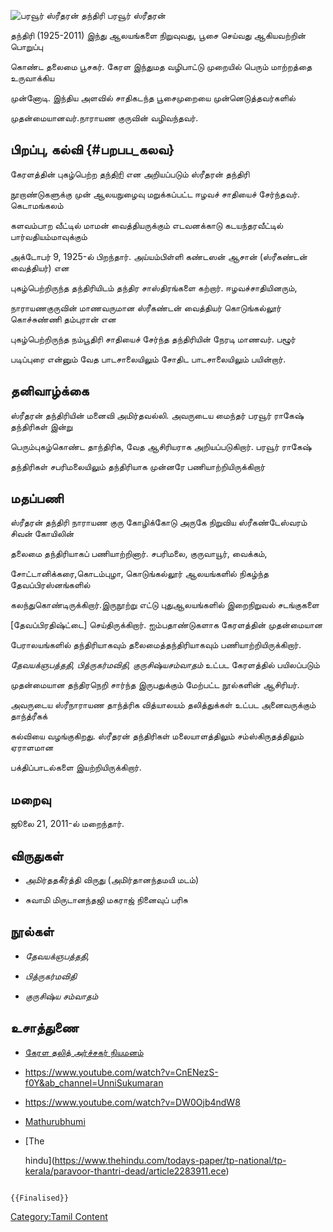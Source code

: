 ![பரவூர் ஸ்ரீதரன் தந்திரி](Paravur.jpg "பரவூர் ஸ்ரீதரன் தந்திரி") பரவூர் ஸ்ரீதரன்
தந்திரி (1925-2011) இந்து ஆலயங்களை நிறுவுவது, பூசை செய்வது ஆகியவற்றின் பொறுப்பு
கொண்ட தலைமை பூசகர். கேரள இந்துமத வழிபாட்டு முறையில் பெரும் மாற்றத்தை உருவாக்கிய
முன்னோடி. இந்திய அளவில் சாதிகடந்த பூசைமுறையை முன்னெடுத்தவர்களில்
முதன்மையானவர்.நாராயண குருவின் வழிவந்தவர்.

## பிறப்பு, கல்வி {#பறபப_கலவ}

கேரளத்தின் புகழ்பெற்ற [தந்திரி](தந்திரி "wikilink") என அறியப்படும் ஸ்ரீதரன் தந்திரி
நூறாண்டுகளுக்கு முன் ஆலயநுழைவு மறுக்கப்பட்ட ஈழவச் சாதியைச் சேர்ந்தவர். கெடாமங்கலம்
களவம்பாற வீட்டில் மாமன் வைத்தியருக்கும் எடவனக்காடு கடயந்தரவீட்டில் பார்வதியம்மாவுக்கும்
அக்டோபர் 9, 1925-ல் பிறந்தார். அய்யம்பிள்ளி கண்டஸன் ஆசான் (ஸ்ரீகண்டன் வைத்தியர்) என
புகழ்பெற்றிருந்த தந்திரியிடம் தந்திர சாஸ்திரங்களை கற்றார். ஈழவச்சாதியினரும்,
நாராயணகுருவின் மாணவருமான ஸ்ரீகண்டன் வைத்தியர் கொடுங்கல்லூர் கொச்சுண்ணி தம்புரான் என
புகழ்பெற்றிருந்த நம்பூதிரி சாதியைச் சேர்ந்த தந்திரியின் நேரடி மாணவர். பழூர்
படிப்புரை என்னும் வேத பாடசாலையிலும் சோதிட பாடசாலையிலும் பயின்றார்.

## தனிவாழ்க்கை

ஸ்ரீதரன் தந்திரியின் மனைவி அமிர்தவல்லி. அவருடைய மைந்தர் பரவூர் ராகேஷ் தந்திரிகள் இன்று
பெரும்புகழ்கொண்ட தாந்திரிக, வேத ஆசிரியராக அறியப்படுகிறார். பரவூர் ராகேஷ்
தந்திரிகள் சபரிமலையிலும் தந்திரியாக முன்னரே பணியாற்றியிருக்கிறார்

## மதப்பணி

ஸ்ரீதரன் தந்திரி நாராயண குரு கோழிக்கோடு அருகே நிறுவிய ஸ்ரீகண்டேஸ்வரம் சிவன் கோயிலின்
தலைமை தந்திரியாகப் பணியாற்றினார். சபரிமலை, குருவாயூர், வைக்கம்,
சோட்டானிக்கரை,கொடம்புழா, கொடுங்கல்லூர் ஆலயங்களில் நிகழ்ந்த தேவப்பிரஸ்னங்களில்
கலந்துகொண்டிருக்கிறார்.இருநூற்று எட்டு புதுஆலயங்களில் இறைநிறுவல் சடங்குகளை
\[தேவப்பிரதிஷ்ட்டை\] செய்திருக்கிறார். ஐம்பதாண்டுகளாக கேரளத்தின் முதன்மையான
பேராலயங்களில் தந்திரியாகவும் தலைமைத்தந்திரியாகவும் பணியாற்றியிருக்கிறார்.
*தேவயக்ஞபத்ததி, பித்ருகர்மவிதி, குருசிஷ்யசம்வாதம்* உட்பட கேரளத்தில் பயிலப்படும்
முதன்மையான தந்திரநெறி சார்ந்த இருபதுக்கும் மேற்பட்ட நூல்களின் ஆசிரியர்.

அவருடைய ஸ்ரீநாராயண தாந்த்ரிக வித்யாலயம் தலித்துக்கள் உட்பட அனைவருக்கும் தாந்த்ரீகக்
கல்வியை வழங்குகிறது. ஸ்ரீதரன் தந்திரிகள் மலையாளத்திலும் சம்ஸ்கிருதத்திலும் ஏராளமான
பக்திப்பாடல்களை இயற்றியிருக்கிறார்.

## மறைவு

ஜூலை 21, 2011-ல் மறைந்தார்.

## விருதுகள்

-   அமிர்ததகீர்த்தி விருது (அமிர்தானந்தமயி மடம்)
-   சுவாமி மிருடானந்தஜி மகராஜ் நினைவுப் பரிசு

## நூல்கள்

-   *தேவயக்ஞபத்ததி,*
-   *பித்ருகர்மவிதி*
-   *குருசிஷ்ய சம்வாதம்*

## உசாத்துணை

-   [கேரள தலித் அர்ச்சகர் நியமனம்](https://www.jeyamohan.in/102895/)
-   <https://www.youtube.com/watch?v=CnENezS-f0Y&ab_channel=UnniSukumaran>
-   <https://www.youtube.com/watch?v=DW0Ojb4ndW8>
-   [Mathurubhumi](https://web.archive.org/web/20110721222537/http://www.mathrubhumi.com/english/story.php?id=111780)
-   [The
    hindu](https://www.thehindu.com/todays-paper/tp-national/tp-kerala/paravoor-thantri-dead/article2283911.ece)

```{=mediawiki}
{{Finalised}}
```
[Category:Tamil Content](Category:Tamil_Content "wikilink")
